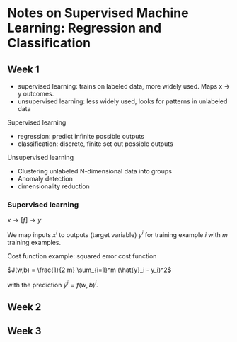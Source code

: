 # Notes on Supervised Machine Learning: Regression and Classification

## Week 1

* supervised learning: trains on labeled data, more widely used. Maps x -> y outcomes.
* unsupervised learning: less widely used, looks for patterns in unlabeled data

Supervised learning
* regression: predict infinite possible outputs
* classification: discrete, finite set out possible outputs

Unsupervised learning
* Clustering unlabeled N-dimensional data into groups
* Anomaly detection
* dimensionality reduction


### Supervised learning
$x \to [f] \to y$

We map inputs $x^i$ to outputs (target variable) $y^i$ for training example $i$ with $m$ training examples.

Cost function example: squared error cost function

$J(w,b) = \frac{1}{2 m} \sum_{i=1}^m (\hat{y}_i - y_i)^2$

with the prediction $\hat{y}^i = f(w,b)^i$.

## Week 2


## Week 3


